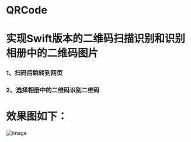 # QRCode

# 实现Swift版本的二维码扫描识别和识别相册中的二维码图片

### 1、扫码后跳转到网页
### 2、选择相册中的二维码识别二维码

# 效果图如下：
![image](http://oauo2kp7f.bkt.clouddn.com/QRCode.gif)

